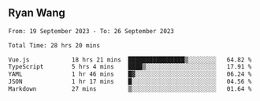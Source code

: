## Ryan Wang

<!--START_SECTION:waka-->

```txt
From: 19 September 2023 - To: 26 September 2023

Total Time: 28 hrs 20 mins

Vue.js            18 hrs 21 mins  ████████████████▒░░░░░░░░   64.82 %
TypeScript        5 hrs 4 mins    ████▒░░░░░░░░░░░░░░░░░░░░   17.91 %
YAML              1 hr 46 mins    █▓░░░░░░░░░░░░░░░░░░░░░░░   06.24 %
JSON              1 hr 17 mins    █░░░░░░░░░░░░░░░░░░░░░░░░   04.56 %
Markdown          27 mins         ▒░░░░░░░░░░░░░░░░░░░░░░░░   01.64 %
```

<!--END_SECTION:waka-->
